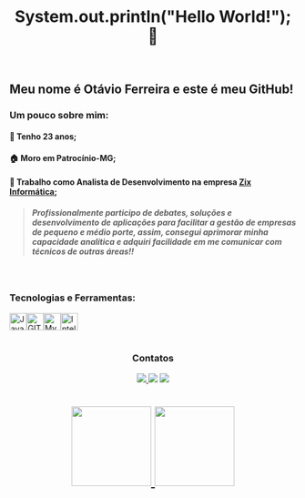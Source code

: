 #  <div align="center"> System.out.println("Hello World!");  :rocket: </div><br/>

## Meu nome é Otávio Ferreira e este é meu GitHub!

### Um pouco sobre mim: 

####  :hatching_chick: Tenho 23 anos;
####  :house: Moro em Patrocínio-MG; 
####  :office: Trabalho como Analista de Desenvolvimento na empresa [Zix Informática](https://zixinformatica.com);
> ##### Profissionalmente participo de debates, soluções e desenvolvimento de aplicações para facilitar a gestão de empresas de pequeno e médio porte, assim, consegui aprimorar minha capacidade analítica e adquiri facilidade em me comunicar com técnicos de outras áreas!!
<br/>

### Tecnologias e Ferramentas:
<img src="https://cdn.jsdelivr.net/gh/devicons/devicon/icons/java/java-original.svg" width="30" height="30" title=Java /><img src="https://cdn.jsdelivr.net/gh/devicons/devicon/icons/git/git-plain.svg" width="30" height="30" title=GIT /><img src="https://cdn.jsdelivr.net/gh/devicons/devicon/icons/mysql/mysql-original.svg" width="30" height="30" title=MySQL /><img src="https://cdn.jsdelivr.net/gh/devicons/devicon/icons/intellij/intellij-plain.svg" width="30" height="30" title=IntelliJ />
<br/><br/>

### <div align="center">Contatos</div>
<div align="center">
<a href="https://www.linkedin.com/in/otvferreira" target="_blank"><img src="https://img.shields.io/badge/-LinkedIn-%230077B5?style=for-the-badge&logo=linkedin&logoColor=white" </a>  
<a href="https://instagram.com/otvferreira" target="_blank"><img src="https://img.shields.io/badge/-Instagram-%23E4405F?style=for-the-badge&logo=instagram&logoColor=white" target="_blank"></a>
<a href = "ottvferreira@gmail.com"><img src="https://img.shields.io/badge/Gmail-D14836?style=for-the-badge&logo=gmail&logoColor=white" target="_blank"></a> 
</div>

<h1 align="center"><div>
<a href="https://github.com/otvferreira">
<img height="140em" src="https://github-readme-stats.vercel.app/api/top-langs/?username=otvferreira&layout=compact&langs_count=7&theme=github_dark"/>
<img height="140em" src="https://github-readme-stats.vercel.app/api?username=otvferreira&show_icons=true&theme=github_dark&include_all_commits=true&count_private=true"/>
</div><h1 />
          
          

        
          



<!--
**otvferreira/otvferreira** is a ✨ _special_ ✨ repository because its `README.md` (this file) appears on your GitHub profile.

Here are some ideas to get you started:

- 🔭 I’m currently working on ...
- 🌱 I’m currently learning ...
- 👯 I’m looking to collaborate on ...
- 🤔 I’m looking for help with ...
- 💬 Ask me about ...
- 📫 How to reach me: ...
- 😄 Pronouns: ...
- ⚡ Fun fact: ...
-->
